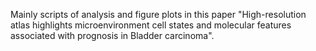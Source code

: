 Mainly scripts of analysis and figure plots in this paper "High-resolution atlas highlights microenvironment cell states and molecular features associated with prognosis in Bladder carcinoma". 
